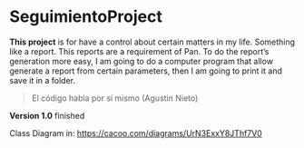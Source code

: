 # SeguimientoProject
**This project** is for have a control about certain matters in my life. Something like a report. This reports are a requirement of Pan. To do the report’s generation more easy, I am going to do a computer program that allow generate a report from certain parameters, then I am going to print it and save it in a folder.

> El código habla por sí mismo (Agustin Nieto)

**Version 1.0** finished

Class Diagram in: https://cacoo.com/diagrams/UrN3ExxY8JThf7V0

